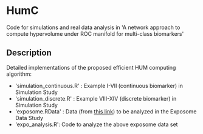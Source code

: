 # HumC
Code for simulations and real data analysis in 'A network approach to compute hypervolume under ROC manifold for multi-class biomarkers'

## Description
Detailed implementations of the proposed efficient HUM computing algorithm:
- 'simulation_continuous.R' :  Example I-VII (continuous biomarker) in Simulation Study
- 'simulation_discrete.R' :  Example VIII-XIV (discrete biomarker) in Simulation Study 
- 'exposome.RData' :  Data (from [this link](https://github.com/isglobal-exposomeHub/ExposomeDataChallenge2021.git)) to be analyzed in the Exposome Data Study
- 'expo_analysis.R': Code to analyze the above exposome data set
